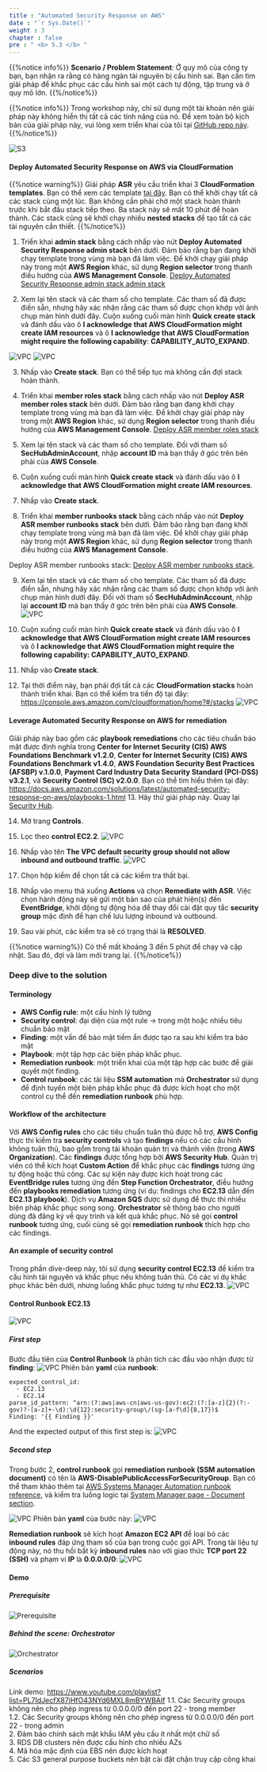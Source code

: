 ```yaml
---
title : "Automated Security Response on AWS"
date : "`r Sys.Date()`"
weight : 3
chapter : false
pre : " <b> 5.3 </b> "
---
```

{{%notice info%}}
**Scenario / Problem Statement**: Ở quy mô của công ty bạn, bạn nhận ra rằng có hàng ngàn tài nguyên bị cấu hình sai. Bạn cần tìm giải pháp để khắc phục các cấu hình sai một cách tự động, tập trung và ở quy mô lớn.
{{%/notice%}}

{{%notice info%}}
Trong workshop này, chỉ sử dụng một tài khoản nên giải pháp này không hiển thị tất cả các tính năng của nó. Để xem toàn bộ kịch bản của giải pháp này, vui lòng xem triển khai của tôi tại [GitHub repo này](https://github.com/PNg-HA/CSPM-with-AWS-Security-Hub).
{{%/notice%}}


![S3](/images/5/5.3/automated-security-response-on-aws.png)


#### Deploy Automated Security Response on AWS via CloudFormation
{{%notice warning%}}
Giải pháp **ASR** yêu cầu triển khai 3 **CloudFormation templates**. Bạn có thể xem các template [tại đây](https://docs.aws.amazon.com/solutions/latest/automated-security-response-on-aws/solution-overview.html). Bạn có thể khởi chạy tất cả các stack cùng một lúc. Bạn không cần phải chờ một stack hoàn thành trước khi bắt đầu stack tiếp theo. Ba stack này sẽ mất 10 phút để hoàn thành. Các stack cũng sẽ khởi chạy nhiều **nested stacks** để tạo tất cả các tài nguyên cần thiết.
{{%/notice%}}

1. Triển khai **admin stack** bằng cách nhấp vào nút **Deploy Automated Security Response admin stack** bên dưới. Đảm bảo rằng bạn đang khởi chạy template trong vùng mà bạn đã làm việc. Để khởi chạy giải pháp này trong một **AWS Region** khác, sử dụng **Region selector** trong thanh điều hướng của **AWS Management Console**.
[Deploy Automated Security Response admin stack admin stack](https://console.aws.amazon.com/cloudformation/home?#/stacks/create/review?templateURL=https:%2F%2Fs3.amazonaws.com%2Fsolutions-reference%2Faws-security-hub-automated-response-and-remediation%2Flatest%2Faws-sharr-deploy.template&stackName=aws-security-hub-automated-response-and-remediation-admin&param_LoadAFSBPAdminStack=no&param_LoadCIS120AdminStack=no&param_LoadCIS140AdminStack=no&param_LoadNIST80053AdminStack=no&param_LoadPCI321AdminStack=no&param_LoadSCAdminStack=yes&ReuseOrchestratorLogGroup=no)

2. Xem lại tên stack và các tham số cho template. Các tham số đã được điền sẵn, nhưng hãy xác nhận rằng các tham số được chọn khớp với ảnh chụp màn hình dưới đây. Cuộn xuống cuối màn hình **Quick create stack** và đánh dấu vào ô **I acknowledge that AWS CloudFormation might create IAM resources** và ô **I acknowledge that AWS CloudFormation might require the following capability**: **CAPABILITY_AUTO_EXPAND**.

![VPC](/images/5/5.3/s2.png)
![VPC](/images/5/5.3/s2b.png)

3. Nhấp vào **Create stack**. Bạn có thể tiếp tục mà không cần đợi stack hoàn thành.

4. Triển khai **member roles stack** bằng cách nhấp vào nút **Deploy ASR member roles stack** bên dưới. Đảm bảo rằng bạn đang khởi chạy template trong vùng mà bạn đã làm việc. Để khởi chạy giải pháp này trong một **AWS Region** khác, sử dụng **Region selector** trong thanh điều hướng của **AWS Management Console**.
 [Deploy ASR member roles stack](https://us-east-1.console.aws.amazon.com/cloudformation/home?region=us-east-1#/stacks/quickcreate?templateURL=https:%2F%2Fs3.amazonaws.com%2Fsolutions-reference%2Faws-security-hub-automated-response-and-remediation%2Flatest%2Faws-sharr-member.template&stackName=aws-security-hub-automated-response-and-remediation-member&param_LogGroupName=SHARR-Log-Group&param_LoadAFSBPMemberStack=no&param_LoadCIS120MemberStack=no&param_LoadCIS140MemberStack=no&param_LoadNIST80053MemberStack=no&param_LoadPCI321MemberStack=no&param_LoadSCMemberStack=yes)

5. Xem lại tên stack và các tham số cho template. Đối với tham số **SecHubAdminAccount**, nhập **account ID** mà bạn thấy ở góc trên bên phải của **AWS Console**.

6. Cuộn xuống cuối màn hình **Quick create stack** và đánh dấu vào ô **I acknowledge that AWS CloudFormation might create IAM resources**.

7. Nhấp vào **Create stack**.

8. Triển khai **member runbooks stack** bằng cách nhấp vào nút **Deploy ASR member runbooks stack** bên dưới. Đảm bảo rằng bạn đang khởi chạy template trong vùng mà bạn đã làm việc. Để khởi chạy giải pháp này trong một **AWS Region** khác, sử dụng **Region selector** trong thanh điều hướng của **AWS Management Console**.

Deploy ASR member runbooks stack: [Deploy ASR member runbooks stack](https://us-east-1.console.aws.amazon.com/cloudformation/home?region=us-east-1#/stacks/quickcreate?templateURL=https:%2F%2Fs3.amazonaws.com%2Fsolutions-reference%2Faws-security-hub-automated-response-and-remediation%2Flatest%2Faws-sharr-member.template&stackName=aws-security-hub-automated-response-and-remediation-member&param_LogGroupName=SHARR-Log-Group&param_LoadAFSBPMemberStack=no&param_LoadCIS120MemberStack=no&param_LoadCIS140MemberStack=no&param_LoadNIST80053MemberStack=no&param_LoadPCI321MemberStack=no&param_LoadSCMemberStack=yes).


9. Xem lại tên stack và các tham số cho template. Các tham số đã được điền sẵn, nhưng hãy xác nhận rằng các tham số được chọn khớp với ảnh chụp màn hình dưới đây. Đối với tham số **SecHubAdminAccount**, nhập lại **account ID** mà bạn thấy ở góc trên bên phải của **AWS Console**.
![VPC](/images/5/5.3/s9.png)

10. Cuộn xuống cuối màn hình **Quick create stack** và đánh dấu vào ô **I acknowledge that AWS CloudFormation might create IAM resources** và ô **I acknowledge that AWS CloudFormation might require the following capability: CAPABILITY_AUTO_EXPAND**.

11. Nhấp vào **Create stack**.

12. Tại thời điểm này, bạn phải đợi tất cả các **CloudFormation stacks** hoàn thành triển khai. Bạn có thể kiểm tra tiến độ tại đây: https://console.aws.amazon.com/cloudformation/home?#/stacks 
![VPC](/images/5/5.3/s12.png)

#### Leverage Automated Security Response on AWS for remediation
Giải pháp này bao gồm các **playbook remediations** cho các tiêu chuẩn bảo mật được định nghĩa trong **Center for Internet Security (CIS) AWS Foundations Benchmark v1.2.0**, **Center for Internet Security (CIS) AWS Foundations Benchmark v1.4.0**, **AWS Foundation Security Best Practices (AFSBP) v.1.0.0**, **Payment Card Industry Data Security Standard (PCI-DSS) v3.2.1**, và **Security Control (SC) v2.0.0**. Bạn có thể tìm hiểu thêm tại đây: https://docs.aws.amazon.com/solutions/latest/automated-security-response-on-aws/playbooks-1.html 
13. Hãy thử giải pháp này. Quay lại [Security Hub](https://console.aws.amazon.com/securityhub).

14. Mở trang **Controls**.

15. Lọc theo **control EC2.2**.
![VPC](/images/5/5.3/s15.png)

16. Nhấp vào tên **The VPC default security group should not allow inbound and outbound traffic**.
![VPC](/images/5/5.3/s16.png)

17. Chọn hộp kiểm để chọn tất cả các kiểm tra thất bại.

18. Nhấp vào menu thả xuống **Actions** và chọn **Remediate with ASR**. Việc chọn hành động này sẽ gửi một bản sao của phát hiện(s) đến **EventBridge**, khởi động tự động hóa để thay đổi cài đặt quy tắc **security group** mặc định để hạn chế lưu lượng inbound và outbound.

19. Sau vài phút, các kiểm tra sẽ có trạng thái là **RESOLVED**.

{{%notice warning%}}
Có thể mất khoảng 3 đến 5 phút để chạy và cập nhật. Sau đó, đợi và làm mới trang lại.
{{%/notice%}}

### Deep dive to the solution
#### Terminology
- **AWS Config rule**: một cấu hình lý tưởng
- **Security control**: đại diện của một rule -> trong một hoặc nhiều tiêu chuẩn bảo mật
- **Finding**: một vấn đề bảo mật tiềm ẩn được tạo ra sau khi kiểm tra bảo mật
- **Playbook**: một tập hợp các biện pháp khắc phục.
- **Remediation runbook**: một triển khai của một tập hợp các bước để giải quyết một finding.
- **Control runbook**: các tài liệu **SSM automation** mà **Orchestrator** sử dụng để định tuyến một biện pháp khắc phục đã được kích hoạt cho một control cụ thể đến **remediation runbook** phù hợp.
#### Workflow of the architecture
Với **AWS Config rules** cho các tiêu chuẩn tuân thủ được hỗ trợ, **AWS Config** thực thi kiểm tra **security controls** và tạo **findings** nếu có các cấu hình không tuân thủ, bao gồm trong tài khoản quản trị và thành viên (trong **AWS Organization**). Các **findings** được tổng hợp bởi **AWS Security Hub**. Quản trị viên có thể kích hoạt **Custom Action** để khắc phục các **findings** tương ứng tự động hoặc thủ công. Các sự kiện này được kích hoạt trong các **EventBridge rules** tương ứng đến **Step Function Orchestrator**, điều hướng đến **playbooks remediation** tương ứng (ví dụ: findings cho **EC2.13** dẫn đến **EC2.13 playbook**). Dịch vụ **Amazon SQS** được sử dụng để thực thi nhiều biện pháp khắc phục song song. **Orchestrator** sẽ thông báo cho người dùng đã đăng ký về quy trình và kết quả khắc phục. Nó sẽ gọi **control runbook** tương ứng, cuối cùng sẽ gọi **remediation runbook** thích hợp cho các findings.

#### An example of security control
Trong phần dive-deep này, tôi sử dụng **security control EC2.13** để kiểm tra cấu hình tài nguyên và khắc phục nếu không tuân thủ. Có các ví dụ khắc phục khác bên dưới, nhưng luồng khắc phục tương tự như **EC2.13**.
![VPC](/images/5/5.3/d1.png)

#### Control Runbook EC2.13
![VPC](/images/5/5.3/d2.png)
##### First step
Bước đầu tiên của **Control Runbook** là phân tích các đầu vào nhận được từ **finding**:
![VPC](/images/5/5.3/d_step1.png)
Phiên bản **yaml** của **runbook**:

```
expected_control_id:
  - EC2.13
  - EC2.14
parse_id_pattern: ^arn:(?:aws|aws-cn|aws-us-gov):ec2:(?:[a-z]{2}(?:-gov)?-[a-z]+-\d):\d{12}:security-group\/(sg-[a-f\d]{8,17})$
Finding: '{{ Finding }}'
```
And the expected output of this first step is:
![VPC](/images/5/5.3/d3.png)

##### Second step
Trong bước 2, **control runbook** gọi **remediation runbook (SSM automation document)** có tên là **AWS-DisablePublicAccessForSecurityGroup**. Bạn có thể tham khảo thêm tại [AWS Systems Manager Automation runbook reference](https://docs.aws.amazon.com/systems-manager-automation-runbooks/latest/userguide/automation-aws-disablepublicaccessforsecuritygroup.html), và kiểm tra luồng logic tại [System Manager page - Document section](https://ap-southeast-1.console.aws.amazon.com/systems-manager/documents/AWS-DisablePublicAccessForSecurityGroup/description?region=ap-southeast-1#).

![VPC](/images/5/5.3/d_step2.png)
Phiên bản **yaml** của bước này:
![VPC](/images/5/5.3/d_step2b.png)

**Remediation runbook** sẽ kích hoạt **Amazon EC2 API** để loại bỏ các **inbound rules** đáp ứng tham số của bạn trong cuộc gọi API. Trong tài liệu tự động này, nó thu hồi bất kỳ **inbound rules** nào với giao thức **TCP port 22 (SSH)** và phạm vi **IP** là **0.0.0.0/0**:
![VPC](/images/5/5.3/d_step2c.png)

#### Demo
##### Prerequisite
![Prerequisite](/images/5/5.3/d4.png)

##### Behind the scene: Orchestrator
![Orchestrator](/images/5/5.3/d5.png)

##### Scenarios
Link demo: https://www.youtube.com/playlist?list=PL7IdJecfX87jHfO43NYd6MXL8mBYWBAIf
1.1. Các Security groups không nên cho phép ingress từ 0.0.0.0/0 đến port 22 - trong member \
1.2. Các Security groups không nên cho phép ingress từ 0.0.0.0/0 đến port 22 - trong admin \
2. Đảm bảo chính sách mật khẩu IAM yêu cầu ít nhất một chữ số \
3. RDS DB clusters nên được cấu hình cho nhiều AZs \
4. Mã hóa mặc định của EBS nên được kích hoạt \
5. Các S3 general purpose buckets nên bật cài đặt chặn truy cập công khai

